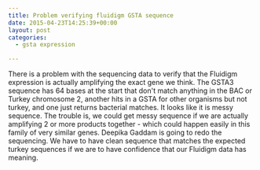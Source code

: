 ```yaml
---
title: Problem verifying fluidigm GSTA sequence
date: 2015-04-23T14:25:39+00:00
layout: post
categories:
  - gsta expression

---
```

There is a problem with the sequencing data to verify that the Fluidigm expression is actually amplifying the exact gene we think. The GSTA3 sequence has 64 bases at the start that don't match anything in the BAC or Turkey chromosome 2, another hits in a GSTA for other organisms but not turkey, and one just returns bacterial matches. It looks like it is messy sequence. The trouble is, we could get messy sequence if we are actually amplifying 2 or more products together - which could happen easily in this family of very similar genes. Deepika Gaddam is going to redo the sequencing. We have to have clean sequence that matches the expected turkey sequences if we are to have confidence that our Fluidigm data has meaning.
